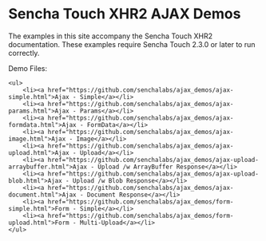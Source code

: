 # Sencha Touch XHR2 AJAX Demos

The examples in this site accompany the Sencha Touch XHR2 documentation. 
These examples require Sencha Touch 2.3.0 or later to run correctly.

Demo Files:

	<ul>
		<li><a href="https://github.com/senchalabs/ajax_demos/ajax-simple.html">Ajax - Simple</a></li>
		<li><a href="https://github.com/senchalabs/ajax_demos/ajax-params.html">Ajax - Params</a></li>
		<li><a href="https://github.com/senchalabs/ajax_demos/ajax-formdata.html">Ajax - FormData</a></li>
		<li><a href="https://github.com/senchalabs/ajax_demos/ajax-image.html">Ajax - Image</a></li>
		<li><a href="https://github.com/senchalabs/ajax_demos/ajax-upload.html">Ajax - Upload</a></li>
		<li><a href="https://github.com/senchalabs/ajax_demos/ajax-upload-arraybuffer.html">Ajax - Upload /w ArrayBuffer Response</a></li>
		<li><a href="https://github.com/senchalabs/ajax_demos/ajax-upload-blob.html">Ajax - Upload /w Blob Response</a></li>
		<li><a href="https://github.com/senchalabs/ajax_demos/ajax-document.html">Ajax - Document Response</a></li>
		<li><a href="https://github.com/senchalabs/ajax_demos/form-simple.html">Form - Simple</a></li>
		<li><a href="https://github.com/senchalabs/ajax_demos/form-upload.html">Form - Multi-Upload</a></li>
	</ul>
